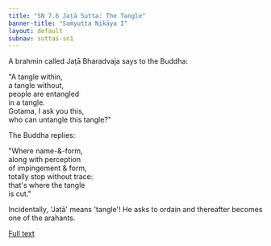 ```yaml
---
title: "SN 7.6 Jaṭā Sutta: The Tangle"
banner-title: "Saṁyutta Nikāya I" 
layout: default 
subnav: suttas-sn1
---
```


A brahmin called Jaṭā Bharadvaja says to the Buddha:  

"A tangle within,  
a tangle without,  
people are entangled  
in a tangle.  
Gotama, I ask you this,  
who can untangle this tangle?"  

The Buddha replies:  

"Where name-&-form,  
along with perception  
of impingement & form,  
totally stop without trace:  
that's where the tangle  
is cut."


Incidentally, 'Jaṭā' means 'tangle'! He asks to ordain and thereafter becomes one of the arahants.

[Full text](https://www.dhammatalks.org/suttas/SN/SN7_6.html)
